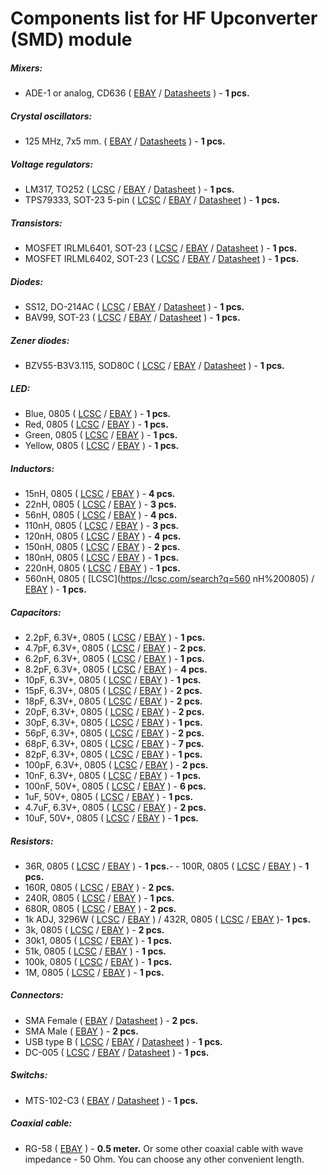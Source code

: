 # Components list for HF Upconverter (SMD) module

##### Mixers:
- ADE-1 or analog, CD636 (
[EBAY](https://www.ebay.com/sch/i.html?_from=R40&_trksid=p2050601.m570.l1313.TR0.TRC0.H0.Xade-1.TRS0&_nkw=ade-1&_sacat=0) /
[Datasheets](./Datasheets/Mixers/ADE%20series/) ) - **1 pcs.**

##### Crystal oscillators:
- 125 MHz, 7x5 mm. (
[EBAY](https://www.ebay.com/sch/i.html?_from=R40&_trksid=p2050601.m570.l1312.R1.TR10.TRC2.A0.H0.Xc.TRS2&_nkw=crystal+oscillator+125mhz+smd&_sacat=0) /
[Datasheets](./Datasheets/Crystal%20oscillators/ASV-Crystal-oscillators-Datasheet.pdf) ) - **1 pcs.**

##### Voltage regulators:
- LM317, TO252 (
[LCSC](https://lcsc.com/search?q=lm317%20to252) /
[EBAY](https://www.ebay.com/sch/i.html?_from=R40&_trksid=p2050601.m570.l1313.TR0.TRC0.A0.H0.Xlm317+to252.TRS1&_nkw=lm317+to252&_sacat=0) /
[Datasheet](./Datasheets/Voltage%20regulators/LM317M-Linear-Regulator-Datasheet.pdf) ) - **1 pcs.**
- TPS79333, SOT-23 5-pin (
[LCSC](https://lcsc.com/search?q=tps79333) /
[EBAY](https://www.ebay.com/sch/i.html?_from=R40&_trksid=p2050601.m570.l1313.TR0.TRC0.A0.H0.Xtps79333.TRS2&_nkw=tps79333&_sacat=0) /
[Datasheet](./Datasheets/Voltage%20regulators/TPS793-Linear-Regulator-Datasheet.pdf) ) - **1 pcs.**

##### Transistors:
- MOSFET IRLML6401, SOT-23 (
[LCSC](https://lcsc.com/search?q=irlml6401) /
[EBAY](https://www.ebay.com/sch/i.html?_from=R40&_trksid=p2050601.m570.l1313.TR1.TRC0.A0.H0.Xirlml6401.TRS0&_nkw=irlml6401&_sacat=0) /
[Datasheet](./Datasheets/MOSFET/IRLML6401-Datasheet.pdf) ) - **1 pcs.**
- MOSFET IRLML6402, SOT-23 (
[LCSC](https://lcsc.com/search?q=irlml6402) /
[EBAY](https://www.ebay.com/sch/i.html?_from=R40&_trksid=p2050601.m570.l1313.TR0.TRC0.H0.Xirlml6402.TRS0&_nkw=irlml6402&_sacat=0) /
[Datasheet](./Datasheets/MOSFET/IRLML6402-Datasheet.pdf) ) - **1 pcs.**

##### Diodes:
- SS12, DO-214AC (
[LCSC](https://lcsc.com/search?q=ss12%20do-214ac) /
[EBAY](https://www.ebay.com/sch/i.html?_odkw=ss12&_osacat=0&_from=R40&_trksid=p2045573.m570.l1313.TR0.TRC0.H0.Xss12+do-214ac.TRS1&_nkw=ss12+do-214ac&_sacat=0) /
[Datasheet](./Datasheets/Diodes/SS12-SS16-Diode-Datasheet.pdf) ) - **1 pcs.**
- BAV99, SOT-23 (
[LCSC](https://lcsc.com/search?q=bav99%20sot-23) /
[EBAY](https://www.ebay.com/sch/i.html?_from=R40&_trksid=p2050601.m570.l1313.TR1.TRC0.A0.H0.Xbav99.TRS0&_nkw=bav99&_sacat=0) /
[Datasheet](./Datasheets/Diodes/BAV99-Diode-Datasheet.pdf) ) - **1 pcs.**

##### Zener diodes:
- BZV55-B3V3.115, SOD80C (
[LCSC](https://lcsc.com/search?q=BZV55-B3V3) /
[EBAY](https://www.ebay.com/sch/i.html?_from=R40&_trksid=p2050601.m570.l1313.TR9.TRC1.A0.H0.X3v3+zener+smd.TRS2&_nkw=3v3+zener+smd&_sacat=0) /
[Datasheet](./Datasheets/Zener%20diodes/BZV55-series-Diode-Datasheet.pdf) ) - **1 pcs.**

##### LED:
- Blue, 0805 (
[LCSC](https://lcsc.com/search?q=blue%20led%200805) /
[EBAY](https://www.ebay.com/sch/i.html?_from=R40&_trksid=p2050601.m570.l1313.TR0.TRC0.H0.Xblue+led+0805.TRS0&_nkw=blue+led+0805&_sacat=0) ) - **1 pcs.**
- Red, 0805 (
[LCSC](https://lcsc.com/search?q=red%20led%200805) /
[EBAY](https://www.ebay.com/sch/i.html?_from=R40&_trksid=p2050601.m570.l1313.TR0.TRC0.H0.Xred+led+0805.TRS0&_nkw=red+led+0805&_sacat=0) ) - **1 pcs.**
- Green, 0805 (
[LCSC](https://lcsc.com/search?q=green%20led%200805) /
[EBAY](https://www.ebay.com/sch/i.html?_from=R40&_trksid=p2050601.m570.l1313.TR12.TRC2.A0.H0.Xgreen+led+080.TRS0&_nkw=green+led+0805&_sacat=0) ) - **1 pcs.**
- Yellow, 0805 (
[LCSC](https://lcsc.com/search?q=yellow%20led%200805) /
[EBAY](https://www.ebay.com/sch/i.html?_from=R40&_trksid=p2050601.m570.l1313.TR11.TRC1.A0.H0.Xyellow+led+080.TRS0&_nkw=yellow+led+0805&_sacat=0) ) - **1 pcs.**

##### Inductors:
- 15nH, 0805 (
[LCSC](https://lcsc.com/search?q=15nH%200805) /
[EBAY](https://www.ebay.com/sch/i.html?_from=R40&_trksid=p2050601.m570.l1313.TR6.TRC1.A0.H0.X15nh+0805.TRS2&_nkw=15nh+0805&_sacat=0) ) - **4 pcs.**
- 22nH, 0805 (
[LCSC](https://lcsc.com/search?q=22nH%200805) /
[EBAY](https://www.ebay.com/sch/i.html?_from=R40&_trksid=p2050601.m570.l1313.TR0.TRC0.H0.X22nh+080.TRS0&_nkw=22nh+0805&_sacat=0) ) - **3 pcs.**
- 56nH, 0805 (
[LCSC](https://lcsc.com/search?q=56nH%200805) /
[EBAY](https://www.ebay.com/sch/i.html?_odkw=56nh+080&_osacat=0&_from=R40&_trksid=p2045573.m570.l1313.TR0.TRC0.H0.X56nh+0805.TRS0&_nkw=56nh+0805&_sacat=0) ) - **4 pcs.**
- 110nH, 0805 (
[LCSC](https://lcsc.com/search?q=110nH%200805) /
[EBAY](https://www.ebay.com/sch/i.html?_from=R40&_trksid=p2050601.m570.l1313.TR0.TRC0.H0.X110nh+0805.TRS0&_nkw=110nh+0805&_sacat=0) ) - **3 pcs.**
- 120nH, 0805 (
[LCSC](https://lcsc.com/search?q=120nH%200805) /
[EBAY](https://www.ebay.com/sch/i.html?_from=R40&_trksid=p2050601.m570.l1313.TR0.TRC0.H0.X110nh+0805.TRS0&_nkw=110nh+0805&_sacat=0) ) - **4 pcs.**
- 150nH, 0805 (
[LCSC](https://lcsc.com/search?q=150nH%200805) /
[EBAY](https://www.ebay.com/sch/i.html?_from=R40&_trksid=p2050601.m570.l1313.TR0.TRC0.H0.X150nh+0805.TRS0&_nkw=150nh+0805&_sacat=0) ) - **2 pcs.**
- 180nH, 0805 (
[LCSC](https://lcsc.com/search?q=180nH%200805) /
[EBAY](https://www.ebay.com/sch/i.html?_from=R40&_trksid=p2050601.m570.l1313.TR0.TRC0.H0.X180nh+0805.TRS0&_nkw=180nh+0805&_sacat=0) ) - **1 pcs.**
- 220nH, 0805 (
[LCSC](https://lcsc.com/search?q=220nH%200805) /
[EBAY](https://www.ebay.com/sch/i.html?_from=R40&_trksid=p2050601.m570.l1313.TR12.TRC2.A0.H0.X220nh+0805.TRS0&_nkw=220nh+0805&_sacat=0) ) - **1 pcs.**
- 560nH, 0805 (
[LCSC](https://lcsc.com/search?q=560    nH%200805) /
[EBAY](https://www.ebay.com/sch/i.html?_from=R40&_trksid=p2050601.m570.l1313.TR0.TRC0.H0.X560nh+0805.TRS0&_nkw=560nh+0805&_sacat=0) ) - **1 pcs.**

##### Capacitors:
- 2.2pF, 6.3V+, 0805 (
[LCSC](https://lcsc.com/search?q=2.2pf%200805) /
[EBAY](https://www.ebay.com/sch/i.html?_from=R40&_trksid=p2050601.m570.l1313.TR0.TRC0.H0.X2.2pf+0805.TRS0&_nkw=2.2pf+0805&_sacat=0) ) - **1 pcs.**
- 4.7pF, 6.3V+, 0805 (
[LCSC](https://lcsc.com/search?q=4.7pf%200805) /
[EBAY](https://www.ebay.com/sch/i.html?_from=R40&_trksid=p2050601.m570.l1313.TR0.TRC0.H0.X4.7pf+0805.TRS0&_nkw=4.7pf+0805&_sacat=0) ) - **2 pcs.**
- 6.2pF, 6.3V+, 0805 (
[LCSC](https://lcsc.com/search?q=6.2pf%200805) /
[EBAY](https://www.ebay.com/sch/i.html?_from=R40&_trksid=p2050601.m570.l1313.TR11.TRC1.A0.H0.X6.2pf+0805.TRS0&_nkw=6.2pf+0805&_sacat=0) ) - **1 pcs.**
- 8.2pF, 6.3V+, 0805 (
[LCSC](https://lcsc.com/search?q=8.2pf%200805) /
[EBAY](https://www.ebay.com/sch/i.html?_from=R40&_trksid=p2050601.m570.l1313.TR11.TRC1.A0.H0.X8.2pf+0805.TRS0&_nkw=8.2pf+0805&_sacat=0) ) - **4 pcs.**
- 10pF, 6.3V+, 0805 (
[LCSC](https://lcsc.com/search?q=10pf%200805) /
[EBAY](https://www.ebay.com/sch/i.html?_from=R40&_trksid=p2050601.m570.l1313.TR10.TRC2.A0.H0.X10pf+0805.TRS2&_nkw=10pf+0805&_sacat=0) ) - **1 pcs.**
- 15pF, 6.3V+, 0805 (
[LCSC](https://lcsc.com/search?q=15pf%200805) /
[EBAY](https://www.ebay.com/sch/i.html?_from=R40&_trksid=p2050601.m570.l1313.TR2.TRC0.A0.H0.X15pf+0805.TRS0&_nkw=15pf+0805&_sacat=0) ) - **2 pcs.**
- 18pF, 6.3V+, 0805 (
[LCSC](https://lcsc.com/search?q=18pf%200805) /
[EBAY](https://www.ebay.com/sch/i.html?_from=R40&_trksid=p2050601.m570.l1313.TR2.TRC0.A0.H0.X18pf+0805.TRS0&_nkw=18pf+0805&_sacat=0) ) - **2 pcs.**
- 20pF, 6.3V+, 0805 (
[LCSC](https://lcsc.com/search?q=20pf%200805) /
[EBAY](https://www.ebay.com/sch/i.html?_from=R40&_trksid=p2050601.m570.l1313.TR10.TRC1.A0.H0.X20pf+0805.TRS1&_nkw=20pf+0805&_sacat=0) ) - **2 pcs.**
- 30pF, 6.3V+, 0805 (
[LCSC](https://lcsc.com/search?q=30pf%200805) /
[EBAY](https://www.ebay.com/sch/i.html?_from=R40&_trksid=p2050601.m570.l1313.TR12.TRC2.A0.H0.X30pf+0805.TRS0&_nkw=30pf+0805&_sacat=0) ) - **1 pcs.**
- 56pF, 6.3V+, 0805 (
[LCSC](https://lcsc.com/search?q=56pf%200805) /
[EBAY](https://www.ebay.com/sch/i.html?_from=R40&_trksid=p2050601.m570.l1313.TR10.TRC2.A0.H0.X56pf+0805.TRS2&_nkw=56pf+0805&_sacat=0) ) - **2 pcs.**
- 68pF, 6.3V+, 0805 (
[LCSC](https://lcsc.com/search?q=68pf%200805) /
[EBAY](https://www.ebay.com/sch/i.html?_from=R40&_trksid=p2050601.m570.l1313.TR0.TRC0.H0.X68pf+080.TRS0&_nkw=68pf+0805&_sacat=0) ) - **7 pcs.**
- 82pF, 6.3V+, 0805 (
[LCSC](https://lcsc.com/search?q=82pf%200805) /
[EBAY](https://www.ebay.com/sch/i.html?_from=R40&_trksid=p2050601.m570.l1313.TR0.TRC0.H0.X82pf+0805.TRS2&_nkw=82pf+0805&_sacat=0) ) - **1 pcs.**
- 100pF, 6.3V+, 0805 (
[LCSC](https://lcsc.com/search?q=100pf%200805) /
[EBAY](https://www.ebay.com/sch/i.html?_from=R40&_trksid=p2050601.m570.l1313.TR10.TRC2.A0.H0.X100pf+0805.TRS2&_nkw=100pf+0805&_sacat=0) ) - **2 pcs.**
- 10nF, 6.3V+, 0805 (
[LCSC](https://lcsc.com/search?q=10nf%200805) /
[EBAY](https://www.ebay.com/sch/i.html?_from=R40&_trksid=p2050601.m570.l1313.TR12.TRC2.A0.H0.X10nf+0805.TRS0&_nkw=10nf+0805&_sacat=0) ) - **1 pcs.**
- 100nF, 50V+, 0805 (
[LCSC](https://lcsc.com/search?q=100nf%200805) /
[EBAY](https://www.ebay.com/sch/i.html?_from=R40&_trksid=p2050601.m570.l1313.TR10.TRC2.A0.H0.X100nf+0805.TRS2&_nkw=100nf+0805&_sacat=0) ) - **6 pcs.**
- 1uF, 50V+, 0805 (
[LCSC](https://lcsc.com/search?q=1uf%200805) /
[EBAY](https://www.ebay.com/sch/i.html?_from=R40&_trksid=p2050601.m570.l1313.TR11.TRC1.A0.H0.X1uf+0805.TRS0&_nkw=1uf+0805&_sacat=0) ) - **1 pcs.**
- 4.7uF, 6.3V+, 0805 (
[LCSC](https://lcsc.com/search?q=4.7uf%200805) /
[EBAY](https://www.ebay.com/sch/i.html?_from=R40&_trksid=p2050601.m570.l1313.TR11.TRC1.A0.H0.X4.7uf+080.TRS0&_nkw=4.7uf+0805&_sacat=0) ) - **2 pcs.**
- 10uF, 50V+, 0805 (
[LCSC](https://lcsc.com/search?q=10puf%200805) /
[EBAY](https://www.ebay.com/sch/i.html?_from=R40&_trksid=p2050601.m570.l1313.TR12.TRC2.A0.H0.X10uf+0805.TRS0&_nkw=10uf+0805&_sacat=0) ) - **1 pcs.**

##### Resistors:
- 36R, 0805 (
[LCSC](https://lcsc.com/search?q=36R%200805) /
[EBAY](https://www.ebay.com/sch/i.html?_from=R40&_trksid=p2050601.m570.l1313.TR0.TRC0.H0.X36R+0805.TRS1&_nkw=36R+0805&_sacat=0) ) - **1 pcs.**- - 100R, 0805 (
[LCSC](https://lcsc.com/search?q=100R%200805) /
[EBAY](https://www.ebay.com/sch/i.html?_from=R40&_trksid=p2050601.m570.l1313.TR0.TRC0.H0.X100R+0805.TRS0&_nkw=100R+0805&_sacat=0) ) - **1 pcs.**
- 160R, 0805 (
[LCSC](https://lcsc.com/search?q=160R%200805) /
[EBAY](https://www.ebay.com/sch/i.html?_from=R40&_trksid=p2050601.m570.l1313.TR11.TRC1.A0.H0.X160R+0805.TRS0&_nkw=160R+0805&_sacat=0) ) - **2 pcs.**
- 240R, 0805 (
[LCSC](https://lcsc.com/search?q=240R%200805) /
[EBAY](https://www.ebay.com/sch/i.html?_from=R40&_trksid=p2050601.m570.l1313.TR0.TRC0.H0.X240R+080.TRS0&_nkw=240R+0805&_sacat=0) ) - **1 pcs.**
- 680R, 0805 (
[LCSC](https://lcsc.com/search?q=680R%200805) /
[EBAY](https://www.ebay.com/sch/i.html?_from=R40&_trksid=p2050601.m570.l1313.TR10.TRC0.A0.H0.X680R+0805.TRS0&_nkw=680R+0805&_sacat=0) ) - **2 pcs.**
- 1k ADJ, 3296W (
[LCSC](https://lcsc.com/search?q=1k%203296) /
[EBAY](https://www.ebay.com/sch/i.html?_from=R40&_trksid=p2050601.m570.l1313.TR11.TRC2.A0.H0.X1k+3296.TRS1&_nkw=1k+3296&_sacat=0) ) / 432R, 0805 (
[LCSC](https://lcsc.com/search?q=432R%203296) /
[EBAY](https://www.ebay.com/sch/i.html?_from=R40&_trksid=p2050601.m570.l1313.TR1.TRC0.A0.H0.X432R+080.TRS0&_nkw=432R+0805&_sacat=0) )- **1 pcs.**
- 3k, 0805 (
[LCSC](https://lcsc.com/search?q=3k%200805) /
[EBAY](https://www.ebay.com/sch/i.html?_from=R40&_trksid=p2050601.m570.l1313.TR0.TRC0.H0.X3k+0805.TRS0&_nkw=3k+0805&_sacat=0) ) - **2 pcs.**
- 30k1, 0805 (
[LCSC](https://lcsc.com/search?q=30k1%200805) /
[EBAY](https://www.ebay.com/sch/i.html?_from=R40&_trksid=p2050601.m570.l1313.TR11.TRC2.A0.H0.X30k1+0805.TRS1&_nkw=30k1+0805&_sacat=0) ) - **1 pcs.**
- 51k, 0805 (
[LCSC](https://lcsc.com/search?q=51k%200805) /
[EBAY](https://www.ebay.com/sch/i.html?_from=R40&_trksid=p2050601.m570.l1313.TR12.TRC2.A0.H0.X51k+0805.TRS0&_nkw=51k+0805&_sacat=0) ) - **1 pcs.**
- 100k, 0805 (
[LCSC](https://lcsc.com/search?q=100k%200805) /
[EBAY](https://www.ebay.com/sch/i.html?_from=R40&_trksid=p2050601.m570.l1313.TR10.TRC2.A0.H0.X100k+080.TRS2&_nkw=100k+0805&_sacat=0) ) - **1 pcs.**
- 1M, 0805 (
[LCSC](https://lcsc.com/search?q=1M%200805) /
[EBAY](https://www.ebay.com/sch/i.html?_from=R40&_trksid=p2050601.m570.l1313.TR0.TRC0.A0.H0.X1M+080.TRS1&_nkw=1M+0805&_sacat=0) ) - **1 pcs.**

##### Connectors:
- SMA Female (
[EBAY](https://www.ebay.com/sch/i.html?_from=R40&_trksid=p2050601.m570.l1312.R1.TR9.TRC1.A0.H0.Xsma+female+.TRS2&_nkw=sma+female+edge&_sacat=0) /
[Datasheet](./Datasheets/Connectors/SMA-Female-Datasheet.pdf) ) - **2 pcs.**
- SMA Male (
[EBAY](https://www.ebay.com/sch/i.html?_from=R40&_trksid=p2050601.m570.l1313.TR0.TRC0.A0.H0.Xsma+male.TRS5&_nkw=sma+male&_sacat=0) ) - **2 pcs.**
- USB type B (
[LCSC](https://lcsc.com/search?q=USB%20BFemale90) /
[EBAY](https://www.ebay.com/sch/i.html?_from=R40&_trksid=p2050601.m570.l1311.R1.TR5.TRC0.A0.H0.Xusb+type+b+f.TRS0&_nkw=usb+type+b+female+connector&_sacat=0) /
[Datasheet](./Datasheets/Connectors/USB-Connectors-Datasheet.pdf) ) - **1 pcs.**
- DC-005 (
[LCSC](https://lcsc.com/search?q=dc-005) /
[EBAY](https://www.ebay.com/sch/i.html?_from=R40&_trksid=p2050601.m570.l1313.TR10.TRC2.A0.H0.Xdc-005.TRS2&_nkw=dc-005&_sacat=0) /
[Datasheet](./Datasheets/Connectors/DC-005-Datasheet.pdf) ) - **1 pcs.**

##### Switchs:
- MTS-102-C3 (
[EBAY](https://www.ebay.com/sch/i.html?_from=R40&_trksid=p2050601.m570.l1313.TR1.TRC0.A0.H0.Xmts-102-c.TRS0&_nkw=mts-102-c3&_sacat=0) /
[Datasheet](./Datasheets/Switchs/MTS-Series-Switchs-Datasheet.pdf) ) - **1 pcs.**

##### Coaxial cable:
- RG-58 (
[EBAY](https://www.ebay.com/sch/i.html?_from=R40&_trksid=p2050601.m570.l1313.TR11.TRC2.A0.H0.Xrg58.TRS1&_nkw=rg58&_sacat=0) ) - **0.5 meter.** Or some other coaxial cable with wave impedance - 50 Ohm. You can choose any other convenient length.